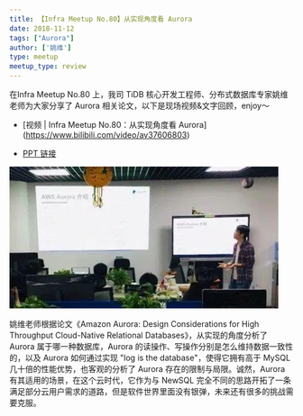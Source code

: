 ```yaml
---
title: 【Infra Meetup No.80】从实现角度看 Aurora
date: 2018-11-12
tags: ["Aurora"]
author: ['姚维']
type: meetup
meetup_type: review
---
```


在Infra Meetup No.80 上，我司 TiDB 核心开发工程师、分布式数据库专家姚维老师为大家分享了 Aurora 相关论文，以下是现场视频&文字回顾，enjoy～

- [视频 | Infra Meetup No.80：从实现角度看 Aurora]
(https://www.bilibili.com/video/av37606803)

- [PPT 链接](https://eyun.baidu.com/s/3nvVulPR)

![](media/meetup-80-20181112/1.jpg)

姚维老师根据论文《Amazon Aurora: Design Considerations for High Throughput Cloud-Native Relational Databases》，从实现的角度分析了 Aurora 属于哪一种数据库，Aurora 的读操作、写操作分别是怎么维持数据一致性的，以及 Aurora 如何通过实现 "log is the database"，使得它拥有高于 MySQL 几十倍的性能优势，也客观的分析了 Aurora 存在的限制与局限。诚然，Aurora 有其适用的场景，在这个云时代，它作为与 NewSQL 完全不同的思路开拓了一条满足部分云用户需求的道路，但是软件世界里面没有银弹，未来还有很多的挑战需要克服。



